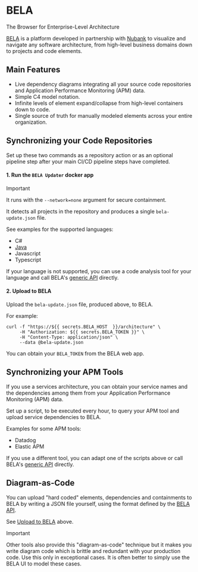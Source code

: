 # BELA
The Browser for Enterprise-Level Architecture

[BELA](https://jux.house/bela) is a platform developed in partnership with [Nubank](https://international.nubank.com.br/about) to visualize and navigate any software architecture, from high-level business domains down to projects and code elements.

## Main Features

- Live dependency diagrams integrating all your source code repositories and Application Performance Monitoring (APM) data.
- Simple C4 model notation.
- Infinite levels of element expand/collapse from high-level containers down to code.
- Single source of truth for manually modeled elements across your entire organization.

## Synchronizing your Code Repositories

Set up these two commands as a repository action or as an optional pipeline step after your main CI/CD pipeline steps have completed.

#### 1. Run the `BELA Updater` docker app

   > [!IMPORTANT]
   > It runs with the `--network=none` argument for secure containment.
   
   It detects all projects in the repository and produces a single `bela-update.json` file.

   See examples for the supported languages:
   - C#
   - [Java](/updaters/Java.md)
   - Javascript
   - Typescript

   If your language is not supported, you can use a code analysis tool for your language and call BELA's [generic API](API.md) directly.

 
#### 2. Upload to BELA

   Upload the `bela-update.json` file, produced above, to BELA.
   
   For example:
   ```
   curl -f "https://${{ secrets.BELA_HOST  }}/architecture" \
        -H "Authorization: ${{ secrets.BELA_TOKEN }}" \
        -H "Content-Type: application/json" \
        --data @bela-update.json
   ```
   You can obtain your `BELA_TOKEN` from the BELA web app.
   

## Synchronizing your APM Tools

If you use a services architecture, you can obtain your service names and the dependencies among them from your Application Performance Monitoring (APM) data.

Set up a script, to be executed every hour, to query your APM tool and upload service dependencies to BELA.

Examples for some APM tools:
- Datadog
- Elastic APM
  
If you use a different tool, you can adapt one of the scripts above or call BELA's [generic API](API.md) directly.


## Diagram-as-Code

You can upload "hard coded" elements, dependencies and containments to BELA by writing a JSON file yourself, using the format defined by the [BELA API](API.md).

See [Upload to BELA](#2-upload-to-bela) above.

> [!IMPORTANT]
> Other tools also provide this "diagram-as-code" technique but it makes you write diagram code which is brittle and redundant with your production code. Use this only in exceptional cases. It is often better to simply use the BELA UI to model these cases.

